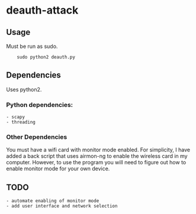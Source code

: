 # deauth-attack

## Usage
Must be run as sudo.
```
	sudo python2 deauth.py
```

## Dependencies 
Uses python2.

### Python dependencies:
	- scapy
	- threading

### Other Dependencies
You must have a wifi card with monitor mode enabled.  For simplicity, I have 
added a back script that uses airmon-ng to enable the wireless card in my computer.
However, to use the program you will need to figure out how to enable 
monitor mode for your own device.

## TODO
	- automate enabling of monitor mode
	- add user interface and network selection


